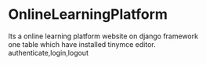 # OnlineLearningPlatform
Its a online learning platform website on django framework<br>
one table which have installed tinymce editor.<br> 
authenticate,login,logout
